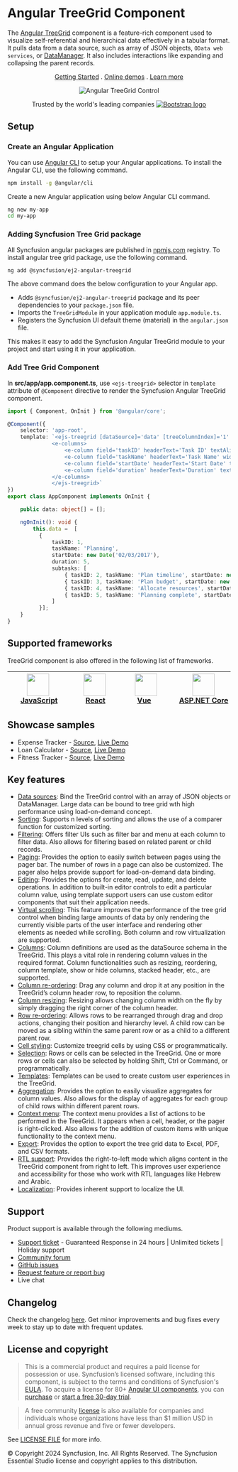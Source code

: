 # Angular TreeGrid Component

The [Angular TreeGrid](https://www.syncfusion.com/angular-components/angular-tree-grid?utm_source=npm&utm_medium=listing&utm_campaign=angular-treegrid-npm) component is a feature-rich component used to visualize self-referential and hierarchical data effectively in a tabular format. It pulls data from a data source, such as array of JSON objects, `OData web services`, or [DataManager](https://ej2.syncfusion.com/angular/documentation/data/data-binding/). It also includes interactions like expanding and collapsing the parent records.

<p align="center">
  <a href="https://ej2.syncfusion.com/angular/documentation/treegrid/getting-started/">Getting Started</a> . 
  <a href="https://ej2.syncfusion.com/angular/demos/?utm_source=npm&utm_medium=listing&utm_campaign=angular-treegrid-npm#/material/treegrid/default">Online demos</a> . 
  <a href="https://www.syncfusion.com/angular-components/angular-tree-grid?utm_source=npm&utm_medium=listing&utm_campaign=angular-treegrid-npm">Learn more</a>
</p>

<p align="center">
<img alt="Angular TreeGrid Control" src="https://raw.githubusercontent.com/SyncfusionExamples/nuget-img/master/angular/angular-treegrid.png"> </p>

<p align="center">
Trusted by the world's leading companies
  <a href="https://www.syncfusion.com">
    <img src="https://raw.githubusercontent.com/SyncfusionExamples/nuget-img/master/syncfusion/syncfusion-trusted-companies.webp" alt="Bootstrap logo">
  </a>
</p>

## Setup

### Create an Angular Application

You can use [Angular CLI](https://github.com/angular/angular-cli) to setup your Angular applications. To install the Angular CLI, use the following command.

```bash
npm install -g @angular/cli
```

Create a new Angular application using below Angular CLI command.

```bash
ng new my-app
cd my-app
```

### Adding Syncfusion Tree Grid package

All Syncfusion angular packages are published in [npmjs.com](https://www.npmjs.com/~syncfusionorg) registry. To install angular tree grid package, use the following command.

```bash
ng add @syncfusion/ej2-angular-treegrid
```

The above command does the below configuration to your Angular app.
 
 * Adds `@syncfusion/ej2-angular-treegrid` package and its peer dependencies to your `package.json` file.
 * Imports the `TreeGridModule` in your application module `app.module.ts`.
 * Registers the Syncfusion UI default theme (material) in the `angular.json` file.

This makes it easy to add the Syncfusion Angular TreeGrid module to your project and start using it in your application.

### Add Tree Grid Component

In **src/app/app.component.ts**, use `<ejs-treegrid>` selector in `template` attribute of  `@Component` directive to render the Syncfusion Angular TreeGrid component.

```typescript
import { Component, OnInit } from '@angular/core';

@Component({
    selector: 'app-root',
    template: `<ejs-treegrid [dataSource]='data' [treeColumnIndex]='1' childMapping='subtasks'>
              <e-columns>
                  <e-column field='taskID' headerText='Task ID' textAlign='Right' width=70></e-column>
                  <e-column field='taskName' headerText='Task Name' width=200></e-column>
                  <e-column field='startDate' headerText='Start Date' textAlign='Right' format='yMd' width=90></e-column>
                  <e-column field='duration' headerText='Duration' textAlign='Right' width=80></e-column>
              </e-columns>
              </ejs-treegrid>`
})
export class AppComponent implements OnInit {

    public data: object[] = [];

    ngOnInit(): void {
        this.data =  [
          {
              taskID: 1,
              taskName: 'Planning',
              startDate: new Date('02/03/2017'),
              duration: 5,
              subtasks: [
                  { taskID: 2, taskName: 'Plan timeline', startDate: new Date('02/03/2017'), duration: 5 },
                  { taskID: 3, taskName: 'Plan budget', startDate: new Date('02/03/2017'), duration: 5 },
                  { taskID: 4, taskName: 'Allocate resources', startDate: new Date('02/03/2017'), duration: 5 },
                  { taskID: 5, taskName: 'Planning complete', startDate: new Date('02/07/2017'), duration: 0 }
              ]
          }];
    }
}
```
## Supported frameworks

TreeGrid component is also offered in the following list of frameworks.

| [<img src="https://ej2.syncfusion.com/github/images/js.svg" height="50" />](https://www.syncfusion.com/javascript-ui-controls?utm_medium=listing&utm_source=github)<br/>&nbsp;&nbsp;&nbsp;&nbsp;&nbsp;[JavaScript](https://www.syncfusion.com/javascript-ui-controls?utm_medium=listing&utm_source=github)&nbsp;&nbsp;&nbsp;&nbsp; | [<img src="https://ej2.syncfusion.com/github/images/react.svg"  height="50" />](https://www.syncfusion.com/react-ui-components?utm_medium=listing&utm_source=github)<br/>&nbsp;&nbsp;&nbsp;&nbsp;&nbsp;&nbsp;&nbsp;[React](https://www.syncfusion.com/react-ui-components?utm_medium=listing&utm_source=github)&nbsp;&nbsp;&nbsp;&nbsp;&nbsp;&nbsp; | [<img src="https://ej2.syncfusion.com/github/images/vue.svg" height="50" />](https://www.syncfusion.com/vue-ui-components?utm_medium=listing&utm_source=github)<br/>&nbsp;&nbsp;&nbsp;&nbsp;&nbsp;&nbsp;&nbsp;[Vue](https://www.syncfusion.com/vue-ui-components?utm_medium=listing&utm_source=github)&nbsp;&nbsp;&nbsp;&nbsp;&nbsp;&nbsp;&nbsp;&nbsp;&nbsp; | [<img src="https://ej2.syncfusion.com/github/images/netcore.svg" height="50" />](https://www.syncfusion.com/aspnet-core-ui-controls?utm_medium=listing&utm_source=github)<br/>&nbsp;&nbsp;[ASP.NET&nbsp;Core](https://www.syncfusion.com/aspnet-core-ui-controls?utm_medium=listing&utm_source=github)&nbsp;&nbsp; | [<img src="https://ej2.syncfusion.com/github/images/netmvc.svg" height="50" />](https://www.syncfusion.com/aspnet-mvc-ui-controls?utm_medium=listing&utm_source=github)<br/>&nbsp;&nbsp;[ASP.NET&nbsp;MVC](https://www.syncfusion.com/aspnet-mvc-ui-controls?utm_medium=listing&utm_source=github)&nbsp;&nbsp; | 
| :-----: | :-----: | :-----: | :-----: | :-----: |

## Showcase samples

* Expense Tracker - [Source](https://github.com/syncfusion/ej2-showcase-angular-expensetracker?utm_source=npm&utm_medium=listing&utm_campaign=angular-treegrid-npm), [Live Demo](https://ej2.syncfusion.com/showcase/angular/expensetracker/#/dashboard?utm_source=npm&utm_medium=listing&utm_campaign=angular-treegrid-npm)
* Loan Calculator - [Source](https://github.com/syncfusion/ej2-sample-ng-loancalculator?utm_source=npm&utm_medium=listing&utm_campaign=angular-treegrid-npm), [Live Demo](https://ej2.syncfusion.com/showcase/angular/loancalculator/?utm_source=npm&utm_medium=listing&utm_campaign=angular-treegrid-npm)
* Fitness Tracker - [Source](https://github.com/SyncfusionExamples/showcase-angular-health-tracker-dashboard-demo), [Live Demo](https://ej2.syncfusion.com/showcase/angular/fitness-tracker-app/)

## Key features

* [Data sources](https://ej2.syncfusion.com/angular/demos/?utm_source=npm&utm_campaign=angular-treegrid-npm#/bootstrap5/treegrid/localdata): Bind the TreeGrid control with an array of JSON objects or DataManager. Large data can be bound to tree grid wth high performance using load-on-demand concept.
* [Sorting](https://ej2.syncfusion.com/angular/demos/?utm_source=npm&utm_campaign=angular-treegrid-npm#/bootstrap5/treegrid/sortingapi): Supports n levels of sorting and allows the use of a comparer function for customized sorting.
* [Filtering](https://ej2.syncfusion.com/angular/demos/?utm_source=npm&utm_campaign=angular-treegrid-npm#/bootstrap5/treegrid/filtermenu): Offers filter UIs such as filter bar and menu at each column to filter data. Also allows for filtering based on related parent or child records.
* [Paging](https://ej2.syncfusion.com/angular/demos/?utm_source=npm&utm_campaign=angular-treegrid-npm#/bootstrap5/treegrid/default-paging): Provides the option to easily switch between pages using the pager bar. The number of rows in a page can also be customized. The pager also helps provide support for load-on-demand data binding.
* [Editing](https://ej2.syncfusion.com/angular/demos/?utm_source=npm&utm_campaign=angular-treegrid-npm#/bootstrap5/treegrid/inlineediting): Provides the options for create, read, update, and delete operations. In addition to built-in editor controls to edit a particular column value, using template support users can use custom editor components that suit their application needs.
* [Virtual scrolling](https://ej2.syncfusion.com/angular/demos/?utm_source=npm&utm_campaign=angular-treegrid-npm#/bootstrap5/treegrid/virtual-scrolling): This feature improves the performance of the tree grid control when binding large amounts of data by only rendering the currently visible parts of the user interface and rendering other elements as needed while scrolling. Both column and row virtualization are supported. 
* [Columns](https://ej2.syncfusion.com/angular/demos/?utm_source=npm&utm_campaign=angular-treegrid-npm#/bootstrap5/treegrid/columnformatting): Column definitions are used as the dataSource schema in the TreeGrid. This plays a vital role in rendering column values in the required format. Column functionalities such as resizing, reordering, column template, show or hide columns, stacked header, etc., are supported.
* [Column re-ordering](https://ej2.syncfusion.com/angular/demos/?utm_source=npm&utm_campaign=angular-treegrid-npm#/bootstrap5/treegrid/reorder): Drag any column and drop it at any position in the TreeGrid’s column header row, to reposition the column.
* [Column resizing](https://ej2.syncfusion.com/angular/demos/?utm_source=npm&utm_campaign=angular-treegrid-npm#/bootstrap5/treegrid/resizing): Resizing allows changing column width on the fly by simply dragging the right corner of the column header.
* [Row re-ordering](https://ej2.syncfusion.com/angular/demos/?utm_source=npm&utm_campaign=angular-treegrid-npm#/bootstrap5/treegrid/drag-drop): Allows rows to be rearranged through drag and drop actions, changing their position and hierarchy level. A child row can be moved as a sibling within the same parent row or as a child to a different parent row.
* [Cell styling](https://ej2.syncfusion.com/angular/demos/?utm_source=npm&utm_campaign=angular-treegrid-npm#/bootstrap5/treegrid/conditionalformatting): Customize treegrid cells by using CSS or programmatically.
* [Selection](https://ej2.syncfusion.com/angular/demos/?utm_source=npm&utm_campaign=angular-treegrid-npm#/bootstrap5/treegrid/selection-api): Rows or cells can be selected in the TreeGrid. One or more rows or cells can also be selected by holding Shift, Ctrl or Command, or programmatically.
* [Templates](https://ej2.syncfusion.com/angular/demos/?utm_source=npm&utm_campaign=angular-treegrid-npm#/bootstrap5/treegrid/columntemplate): Templates can be used to create custom user experiences in the TreeGrid.
* [Aggregation](https://ej2.syncfusion.com/angular/documentation/treegrid/aggregates/aggregates/): Provides the option to easily visualize aggregates for column values. Also allows for the display of aggregates for each group of child rows within different parent rows.
* [Context menu](https://ej2.syncfusion.com/angular/demos/?utm_source=npm&utm_campaign=angular-treegrid-npm#/bootstrap5/treegrid/contextmenu-default): The context menu provides a list of actions to be performed in the TreeGrid. It appears when a cell, header, or the pager is right-clicked. Also allows for the addition of custom items with unique functionality to the context menu.
* [Export](https://ej2.syncfusion.com/angular/demos/?utm_source=npm&utm_campaign=angular-treegrid-npm#/bootstrap5/treegrid/exporting-default): Provides the option to export the tree grid data to Excel, PDF, and CSV formats.
* [RTL support](https://ej2.syncfusion.com/angular/documentation/treegrid/global-local/#right-to-left-rtl): Provides the right-to-left mode which aligns content in the TreeGrid component from right to left. This improves user experience and accessibility for those who work with RTL languages like Hebrew and Arabic.
* [Localization](https://ej2.syncfusion.com/angular/documentation/treegrid/global-local/#localization): Provides inherent support to localize the UI.

## Support

Product support is available through the following mediums.

* [Support ticket](https://support.syncfusion.com/support/tickets/create) - Guaranteed Response in 24 hours | Unlimited tickets | Holiday support
* [Community forum](https://www.syncfusion.com/forums/angular-js2?utm_source=npm&utm_medium=listing&utm_campaign=angular-treegrid-npm)
* [GitHub issues](https://github.com/syncfusion/ej2-angular-ui-components/issues/new)
* [Request feature or report bug](https://www.syncfusion.com/feedback/angular?utm_source=npm&utm_medium=listing&utm_campaign=angular-treegrid-npm)
* Live chat

## Changelog

Check the changelog [here](https://github.com/syncfusion/ej2-angular-ui-components/blob/master/components/treegrid/CHANGELOG.md?utm_source=npm&utm_medium=listing&utm_campaign=angular-treegrid-npm). Get minor improvements and bug fixes every week to stay up to date with frequent updates.

## License and copyright

> This is a commercial product and requires a paid license for possession or use. Syncfusion’s licensed software, including this component, is subject to the terms and conditions of Syncfusion's [EULA](https://www.syncfusion.com/eula/es/). To acquire a license for 80+ [Angular UI components](https://www.syncfusion.com/angular-components), you can [purchase](https://www.syncfusion.com/sales/products) or [start a free 30-day trial](https://www.syncfusion.com/account/manage-trials/start-trials).

> A free community [license](https://www.syncfusion.com/products/communitylicense) is also available for companies and individuals whose organizations have less than $1 million USD in annual gross revenue and five or fewer developers.

See [LICENSE FILE](https://github.com/syncfusion/ej2-angular-ui-components/blob/master/license?utm_source=npm&utm_medium=listing&utm_campaign=angular-treegrid-npm) for more info.

© Copyright 2024 Syncfusion, Inc. All Rights Reserved. The Syncfusion Essential Studio license and copyright applies to this distribution.